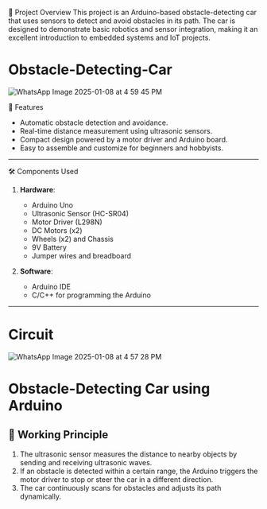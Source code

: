 
 🚗 Project Overview
This project is an Arduino-based obstacle-detecting car that uses sensors to detect and avoid obstacles in its path. The car is designed to demonstrate basic robotics and sensor integration, making it an excellent introduction to embedded systems and IoT projects.

# Obstacle-Detecting-Car
![WhatsApp Image 2025-01-08 at 4 59 45 PM](https://github.com/user-attachments/assets/b19a6eab-ebbe-425b-a8df-8470c42dd098)


 🎯 Features
- Automatic obstacle detection and avoidance.
- Real-time distance measurement using ultrasonic sensors.
- Compact design powered by a motor driver and Arduino board.
- Easy to assemble and customize for beginners and hobbyists.

---

 🛠 Components Used
1. **Hardware**:
   - Arduino Uno
   - Ultrasonic Sensor (HC-SR04)
   - Motor Driver (L298N)
   - DC Motors (x2)
   - Wheels (x2) and Chassis
   - 9V Battery
   - Jumper wires and breadboard

2. **Software**:
   - Arduino IDE
   - C/C++ for programming the Arduino

---
# Circuit
![WhatsApp Image 2025-01-08 at 4 57 28 PM](https://github.com/user-attachments/assets/ec079f81-daf0-4c47-9985-4d612a1672ff)
# Obstacle-Detecting Car using Arduino

## 🚀 Working Principle
1. The ultrasonic sensor measures the distance to nearby objects by sending and receiving ultrasonic waves.
2. If an obstacle is detected within a certain range, the Arduino triggers the motor driver to stop or steer the car in a different direction.
3. The car continuously scans for obstacles and adjusts its path dynamically.

